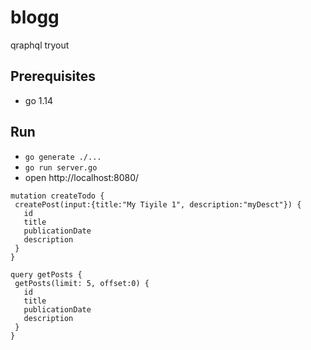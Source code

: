 # blogg
qraphql tryout 

## Prerequisites
 - go 1.14

## Run
 - `go generate ./...`
 - `go run server.go`
 - open http://localhost:8080/
 ```
mutation createTodo {
  createPost(input:{title:"My Tiyile 1", description:"myDesct"}) {
    id
    title
    publicationDate
    description
  }
}

query getPosts {
  getPosts(limit: 5, offset:0) {
    id
    title
    publicationDate
    description
  }
}
```
